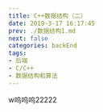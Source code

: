 ```yaml
---
title: C++数据结构（二）
date: 2019-3-17 16:17:45
prev: ./数据结构1.md
next: false
categories: backEnd
tags:
- 后端
- C/C++
- 数据结构和算法
---
```

w呜呜呜22222